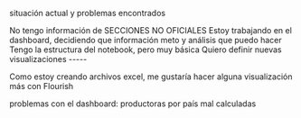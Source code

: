situación actual y problemas encontrados


No tengo información de SECCIONES NO OFICIALES 
Estoy trabajando en el dashboard, decidiendo que información meto y análisis que puedo hacer
Tengo la estructura del notebook, pero muy básica
Quiero definir nuevas visualizaciones -----

Como estoy creando archivos excel, me gustaría hacer alguna visualización más con Flourish

problemas con el dashboard: productoras por país mal calculadas 

